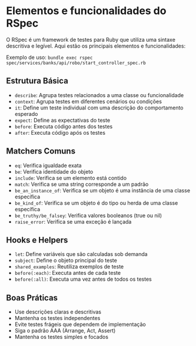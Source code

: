 # Elementos e funcionalidades do RSpec

O RSpec é um framework de testes para Ruby que utiliza uma sintaxe descritiva e legível. Aqui estão os principais elementos e funcionalidades:

Exemplo de uso: `bundle exec rspec spec/services/banks/api/robo/start_controller_spec.rb`

## Estrutura Básica

- `describe`: Agrupa testes relacionados a uma classe ou funcionalidade
- `context`: Agrupa testes em diferentes cenários ou condições
- `it`: Define um teste individual com uma descrição do comportamento esperado
- `expect`: Define as expectativas do teste
- `before`: Executa código antes dos testes
- `after`: Executa código após os testes

## Matchers Comuns

- `eq`: Verifica igualdade exata
- `be`: Verifica identidade do objeto
- `include`: Verifica se um elemento está contido
- `match`: Verifica se uma string corresponde a um padrão
- `be_an_instance_of`: Verifica se um objeto é uma instância de uma classe específica
- `be_kind_of`: Verifica se um objeto é do tipo ou herda de uma classe específica
- `be_truthy/be_falsey`: Verifica valores booleanos (true ou nil)
- `raise_error`: Verifica se uma exceção é lançada

## Hooks e Helpers

- `let`: Define variáveis que são calculadas sob demanda
- `subject`: Define o objeto principal do teste
- `shared_examples`: Reutiliza exemplos de teste
- `before(:each)`: Executa antes de cada teste
- `before(:all)`: Executa uma vez antes de todos os testes

## Boas Práticas

- Use descrições claras e descritivas
- Mantenha os testes independentes
- Evite testes frágeis que dependem de implementação
- Siga o padrão AAA (Arrange, Act, Assert)
- Mantenha os testes simples e focados